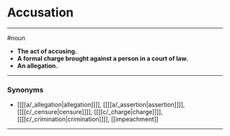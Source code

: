 # Accusation
---
#noun
- **The act of accusing.**
- **A formal charge brought against a person in a court of law.**
- **An allegation.**
---
### Synonyms
- [[[[a/_allegation|allegation]]]], [[[[a/_assertion|assertion]]]], [[[[c/_censure|censure]]]], [[[[c/_charge|charge]]]], [[[[c/_crimination|crimination]]]], [[impeachment]]
---
